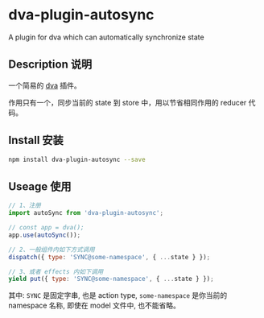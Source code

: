 # dva-plugin-autosync

A plugin for dva which can automatically synchronize state

## Description 说明
一个简易的 [dva](https://github.com/dvajs/dva) 插件。

作用只有一个，同步当前的 state 到 store 中，用以节省相同作用的 reducer 代码。

## Install 安装

```bash
npm install dva-plugin-autosync --save
```

## Useage 使用

```javascript
// 1、注册
import autoSync from 'dva-plugin-autosync';

// const app = dva();
app.use(autoSync());

// 2、一般组件内如下方式调用 
dispatch({ type: 'SYNC@some-namespace', { ...state } });

// 3、或者 effects 内如下调用
yield put({ type: 'SYNC@some-namespace', { ...state } });
```

其中: `SYNC` 是固定字串, 也是 action type, `some-namespace` 是你当前的 namespace 名称, 即使在 model 文件中, 也不能省略。
